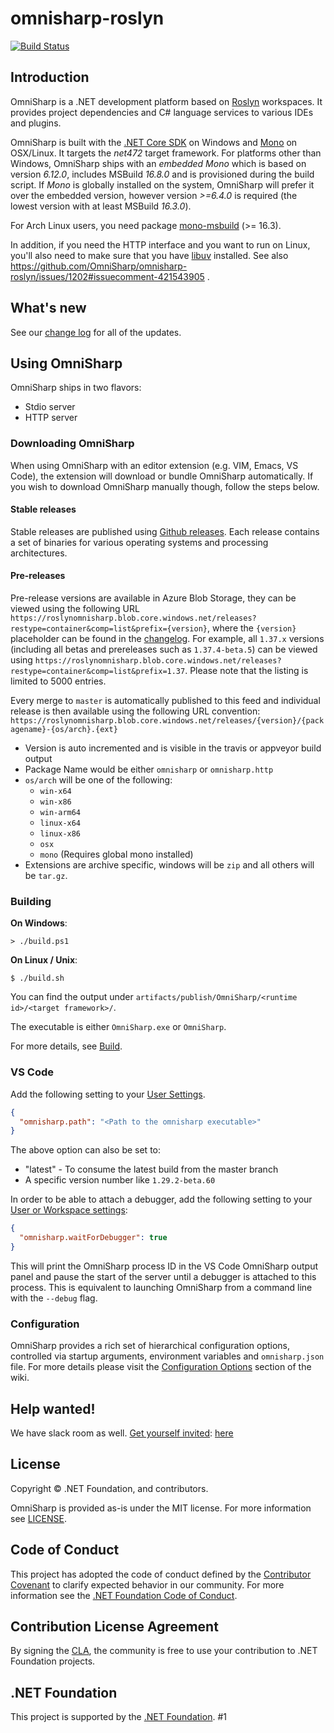 # omnisharp-roslyn

[![Build Status](https://dev.azure.com/omnisharp/Builds/_apis/build/status/OmniSharp.omnisharp-roslyn?branchName=master)](https://dev.azure.com/omnisharp/Builds/_build/latest?definitionId=2&branchName=master)

## Introduction

OmniSharp is a .NET development platform based on [Roslyn](https://github.com/dotnet/roslyn) workspaces. It provides project dependencies and C# language services to various IDEs and plugins.

OmniSharp is built with the [.NET Core SDK](https://dot.net/) on Windows and [Mono](http://www.mono-project.com/) on OSX/Linux. It targets the _net472_ target framework. For platforms other than Windows, OmniSharp ships with an _embedded Mono_ which is based on version _6.12.0_, includes MSBuild _16.8.0_ and is provisioned during the build script. If _Mono_ is globally installed on the system, OmniSharp will prefer it over the embedded version, however version _>=6.4.0_ is required (the lowest version with at least MSBuild _16.3.0_).

For Arch Linux users, you need package [mono-msbuild](https://www.archlinux.org/packages/community/x86_64/mono-msbuild/) (>= 16.3).

In addition, if you need the HTTP interface and you want to run on Linux, you'll also need to make sure that you have [libuv](http://libuv.org) installed. See also https://github.com/OmniSharp/omnisharp-roslyn/issues/1202#issuecomment-421543905 .

## What's new

See our [change log](https://github.com/OmniSharp/omnisharp-roslyn/blob/master/CHANGELOG.md) for all of the updates.

## Using OmniSharp

OmniSharp ships in two flavors:

-   Stdio server
-   HTTP server

### Downloading OmniSharp

When using OmniSharp with an editor extension (e.g. VIM, Emacs, VS Code), the extension will download or bundle OmniSharp automatically. If you wish to download OmniSharp manually though, follow the steps below.

#### Stable releases

Stable releases are published using [Github releases](https://github.com/OmniSharp/omnisharp-roslyn/releases). Each release contains a set of binaries for various operating systems and processing architectures.

#### Pre-releases

Pre-release versions are available in Azure Blob Storage, they can be viewed using the following URL `https://roslynomnisharp.blob.core.windows.net/releases?restype=container&comp=list&prefix={version}`, where the `{version}` placeholder can be found in the [changelog](https://github.com/OmniSharp/omnisharp-roslyn/blob/master/CHANGELOG.md). For example, all `1.37.x` versions (including all betas and prereleases such as `1.37.4-beta.5`) can be viewed using `https://roslynomnisharp.blob.core.windows.net/releases?restype=container&comp=list&prefix=1.37`. Please note that the listing is limited to 5000 entries.

Every merge to `master` is automatically published to this feed and individual release is then available using the following URL convention:
`https://roslynomnisharp.blob.core.windows.net/releases/{version}/{packagename}-{os/arch}.{ext}`

-   Version is auto incremented and is visible in the travis or appveyor build output
-   Package Name would be either `omnisharp` or `omnisharp.http`
-   `os/arch` will be one of the following:
    -   `win-x64`
    -   `win-x86`
    -   `win-arm64`
    -   `linux-x64`
    -   `linux-x86`
    -   `osx`
    -   `mono` (Requires global mono installed)
-   Extensions are archive specific, windows will be `zip` and all others will be `tar.gz`.

### Building

**On Windows**:

```
> ./build.ps1
```

**On Linux / Unix**:

```
$ ./build.sh
```

You can find the output under `artifacts/publish/OmniSharp/<runtime id>/<target framework>/`.

The executable is either `OmniSharp.exe` or `OmniSharp`.

For more details, see [Build](https://github.com/OmniSharp/omnisharp-roslyn/blob/master/BUILD.md).

### VS Code

Add the following setting to your [User Settings](https://code.visualstudio.com/Docs/customization/userandworkspace).

```JSON
{
  "omnisharp.path": "<Path to the omnisharp executable>"
}
```

The above option can also be set to:

-   "latest" - To consume the latest build from the master branch
-   A specific version number like `1.29.2-beta.60`

In order to be able to attach a debugger, add the following setting to your [User or Workspace settings](https://code.visualstudio.com/Docs/customization/userandworkspace):

```JSON
{
  "omnisharp.waitForDebugger": true
}
```

This will print the OmniSharp process ID in the VS Code OmniSharp output panel and pause the start of the server until a debugger is attached to this process. This is equivalent to launching OmniSharp from a command line with the `--debug` flag.

### Configuration

OmniSharp provides a rich set of hierarchical configuration options, controlled via startup arguments, environment variables and `omnisharp.json` file. For more details please visit the [Configuration Options](https://github.com/OmniSharp/omnisharp-roslyn/wiki/Configuration-Options) section of the wiki.

## Help wanted!

We have slack room as well. [Get yourself invited](https://omnisharp.herokuapp.com/): [here](https://omnisharp.herokuapp.com/)

## License

Copyright © .NET Foundation, and contributors.

OmniSharp is provided as-is under the MIT license. For more information see [LICENSE](https://github.com/OmniSharp/omnisharp-roslyn/blob/master/license.md).

## Code of Conduct

This project has adopted the code of conduct defined by the [Contributor Covenant](http://contributor-covenant.org/)
to clarify expected behavior in our community.
For more information see the [.NET Foundation Code of Conduct](http://www.dotnetfoundation.org/code-of-conduct).

## Contribution License Agreement

By signing the [CLA](https://cla.dotnetfoundation.org/OmniSharp/omnisharp-roslyn), the community is free to use your contribution to .NET Foundation projects.

## .NET Foundation

This project is supported by the [.NET Foundation](http://www.dotnetfoundation.org).
#1
